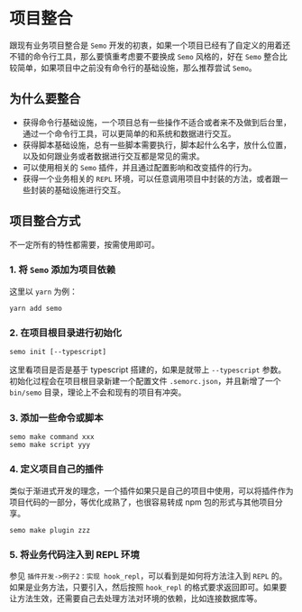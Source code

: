# 项目整合

跟现有业务项目整合是 `Semo` 开发的初衷，如果一个项目已经有了自定义的用着还不错的命令行工具，那么要慎重考虑要不要换成 `Semo` 风格的，好在 `Semo` 整合比较简单，如果项目中之前没有命令行的基础设施，那么推荐尝试 `Semo`。

## 为什么要整合

- 获得命令行基础设施，一个项目总有一些操作不适合或者来不及做到后台里，通过一个命令行工具，可以更简单的和系统和数据进行交互。
- 获得脚本基础设施，总有一些脚本需要执行，脚本起什么名字，放什么位置，以及如何跟业务或者数据进行交互都是常见的需求。
- 可以使用相关的 `Semo` 插件，并且通过配置影响和改变插件的行为。
- 获得一个业务相关的 `REPL` 环境，可以任意调用项目中封装的方法，或者跟一些封装的基础设施进行交互。

## 项目整合方式

不一定所有的特性都需要，按需使用即可。

### 1. 将 `Semo` 添加为项目依赖

这里以 `yarn` 为例：

```
yarn add semo
```

### 2. 在项目根目录进行初始化

```
semo init [--typescript]
```

这里看项目是否是基于 typescript 搭建的，如果是就带上 `--typescript` 参数。初始化过程会在项目根目录新建一个配置文件 `.semorc.json`，并且新增了一个 `bin/semo` 目录，理论上不会和现有的项目有冲突。

### 3. 添加一些命令或脚本

```
semo make command xxx
semo make script yyy
```

### 4. 定义项目自己的插件

类似于渐进式开发的理念，一个插件如果只是自己的项目中使用，可以将插件作为项目代码的一部分，等优化成熟了，也很容易转成 npm 包的形式与其他项目分享。

```
semo make plugin zzz
```

### 5. 将业务代码注入到 REPL 环境

参见 `插件开发->例子2：实现 hook_repl`，可以看到是如何将方法注入到 `REPL` 的。如果是业务方法，只要引入，然后按照 `hook_repl` 的格式要求返回即可。如果要让方法生效，还需要自己去处理方法对环境的依赖，比如连接数据库等。